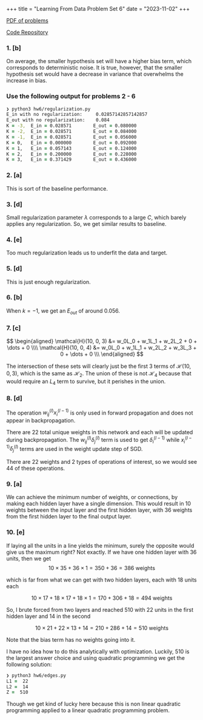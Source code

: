 +++
title = "Learning From Data Problem Set 6"
date = "2023-11-02"
+++


[PDF of problems](https://work.caltech.edu/homework/hw6.pdf)

[Code Repository](https://github.com/lienzhuzhu/lfd)


### 1. [b]

On average, the smaller hypothesis set will have a higher bias term, which corresponds to deterministic noise. It is true, however, that the smaller hypothesis set would have a decrease in variance that overwhelms the increase in bias.



### Use the following output for problems 2 - 6

```zsh
❯ python3 hw6/regularization.py
E_in with no regularization:     0.02857142857142857
E_out with no regularization:    0.084
K = -3,  E_in = 0.028571        E_out = 0.080000
K = -2,  E_in = 0.028571        E_out = 0.084000
K = -1,  E_in = 0.028571        E_out = 0.056000
K = 0,   E_in = 0.000000        E_out = 0.092000
K = 1,   E_in = 0.057143        E_out = 0.124000
K = 2,   E_in = 0.200000        E_out = 0.228000
K = 3,   E_in = 0.371429        E_out = 0.436000
```


### 2. [a]

This is sort of the baseline performance.


### 3. [d]

Small regularization parameter $\lambda$ corresponds to a large $C$, which barely applies any regularization. So, we get similar results to baseline.


### 4. [e]


Too much regularization leads us to underfit the data and target.


### 5. [d]


This is just enough regularization.


### 6. [b]


When $k=-1$, we get an $E_{out}$ of around $0.056$.



### 7. [c]


$$
\begin{aligned}
\mathcal{H}(10, 0, 3) &= w_0L_0 + w_1L_1 + w_2L_2 + 0 + \dots + 0 \\\\
\mathcal{H}(10, 0, 4) &= w_0L_0 + w_1L_1 + w_2L_2 + w_3L_3 + 0 + \dots + 0 \\\
\end{aligned}
$$

The intersection of these sets will clearly just be the first 3 terms of $\mathcal{H}(10, 0, 3)$, which is the same as $\mathcal{H}_2$. The union of these is not $\mathcal{H}_4$ because that would require an $L_4$ term to survive, but it perishes in the union.



### 8. [d]


The operation $w_{ij}^{(l)}x_i^{(l-1)}$ is only used in forward propagation and does not appear in backpropagation.

There are $22$ total unique weights in this network and each will be updated during backpropagation. The $w_{ij}^{(l)}\delta_j^{(l)}$ term is used to get $\delta_i^{(l-1)}$ while $x_i^{(l-1)}\delta_j^{(l)}$ terms are used in the weight update step of SGD.

There are $22$ weights and $2$ types of operations of interest, so we would see $44$ of these operations.



### 9. [a]


We can achieve the minimum number of weights, or connections, by making each hidden layer have a single dimension. This would result in $10$ weights between the input layer and the first hidden layer, with $36$ weights from the first hidden layer to the final output layer.



### 10. [e]

If laying all the units in a line yields the minimum, surely the opposite would give us the maximum right? Not exactly. If we have one hidden layer with $36$ units, then we get
$$
10 \times 35 + 36 \times 1 = 350 + 36 = 386 \textrm{ weights}
$$

which is far from what we can get with two hidden layers, each with $18$ units each

$$
10 \times 17 + 18 \times 17 + 18 \times 1 = 170 + 306 + 18 = 494 \textrm{ weights}
$$

So, I brute forced from two layers and reached $510$ with $22$ units in the first hidden layer and $14$ in the second

$$
10\times21 + 22\times13 + 14 = 210 + 286 + 14 = 510 \textrm{ weights}
$$

Note that the bias term has no weights going into it.

I have no idea how to do this analytically with optimization. Luckily, $510$ is the largest answer choice and using quadratic programming we get the following solution:

```zsh
❯ python3 hw6/edges.py
L1 =  22
L2 =  14
Z =  510
```

Though we get kind of lucky here because this is non linear quadratic programming applied to a linear quadratic programming problem.
